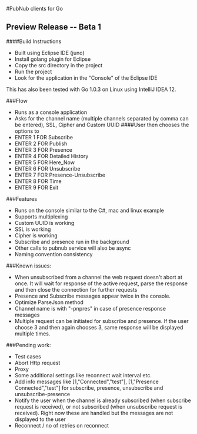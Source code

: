 #PubNub clients for Go
## Preview Release -- Beta 1

####Build Instructions
* Built using Eclipse IDE (juno) 
* Install golang plugin for Eclipse
* Copy the src directory in the project
* Run the project
* Look for the application in the "Console" of the Eclipse IDE

This has also been tested with Go 1.0.3 on Linux using IntelliJ IDEA 12.

###Flow
* Runs as a console application
* Asks for the channel name (multiple channels separated by comma can be entered), SSL, Cipher and Custom UUID
####User then chooses the options to
* ENTER 1 FOR Subscribe
* ENTER 2 FOR Publish
* ENTER 3 FOR Presence
* ENTER 4 FOR Detailed History
* ENTER 5 FOR Here_Now
* ENTER 6 FOR Unsubscribe
* ENTER 7 FOR Presence-Unsubscribe
* ENTER 8 FOR Time
* ENTER 9 FOR Exit


###Features
* Runs on the console similar to the C#, mac and linux example
* Supports multiplexing
* Custom UUID is working
* SSL is working
* Cipher is working
* Subscribe and presence run in the background
* Other calls to pubnub service will also be async
* Naming convention consistency

###Known issues:
* When unsubscribed from a channel the web request doesn't abort at once. It will wait for response of the active request, parse the response and then close the connection for further requests 
* Presence and Subscribe messages appear twice in the console. 
* Optimize ParseJson method 
* Channel name is with "-pnpres" in case of presence response messages 
* Multiple request can be initiated for subscribe and presence. If the user choose 3 and then again chooses 3, same response will be displayed multiple times.

###Pending work: 
* Test cases
* Abort Http request 
* Proxy 
* Some additional settings like reconnect wait interval etc. 
* Add info messages like [1,"Connected","test"], [1,"Presence Connected","test"] for subscribe, presence, unsubscribe and unsubscribe-presence
* Notify the user when the channel is already subscribed (when subscribe request is received), or not subscribed (when unsubscribe request is received). Right now these are handled but the messages are not displayed to the user 
* Reconnect / no of retries on reconnect

